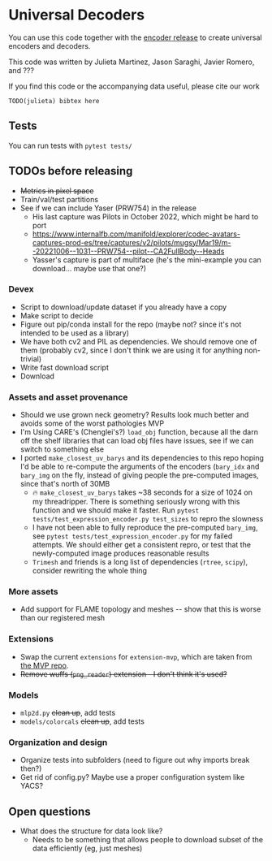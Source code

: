 # Universal Decoders

You can use this code together with the [encoder release](TODO-link) to create universal encoders and decoders.


This code was written by Julieta Martinez, Jason Saraghi, Javier Romero, and ???

If you find this code or the accompanying data useful, please cite our work
```
TODO(julieta) bibtex here
```

## Tests
You can run tests with `pytest tests/`


## TODOs before releasing

* ~~Metrics in pixel space~~
* Train/val/test partitions
* See if we can include Yaser (PRW754) in the release
  * His last capture was Pilots in October 2022, which might be hard to port
  * https://www.internalfb.com/manifold/explorer/codec-avatars-captures-prod-es/tree/captures/v2/pilots/mugsy/Mar19/m--20221006--1031--PRW754--pilot--CA2FullBody--Heads
  * Yasser's capture is part of multiface (he's the mini-example you can download... maybe use that one?)

### Devex
* Script to download/update dataset if you already have a copy
* Make script to decide 
* Figure out pip/conda install for the repo (maybe not? since it's not intended to be used as a library)
* We have both cv2 and PIL as dependencies. We should remove one of them (probably cv2, since I don't think we are using it for anything non-trivial)
* Write fast download script
* Download 


### Assets and asset provenance
* Should we use grown neck geometry? Results look much better and avoids some of the worst pathologies MVP
* I'm Using CARE's (Chenglei's?) `load_obj` function, because all the darn off the shelf libraries that can load obj 
files have issues, see if we can switch to something else
* I ported `make_closest_uv_barys` and its dependencies to this repo hoping I'd be able to re-compute the arguments
of the encoders (`bary_idx` and `bary_img` on the fly, instead of giving people the pre-computed images, since that's
north of 30MB
  * :fire: `make_closest_uv_barys` takes ~38 seconds for a size of 1024 on my threadripper. There is something seriously wrong with this function and we should make it faster. Run `pytest tests/test_expression_encoder.py test_sizes` to repro the slowness
  * I have not been able to fully reproduce the pre-computed `bary_img`, see `pytest tests/test_expression_encoder.py` for my failed attempts. We should either get a consistent repro, or test that the newly-computed image produces reasonable results
  * `Trimesh` and friends is a long list of dependencies (`rtree`, `scipy`), consider rewriting the whole thing


### More assets
* Add support for FLAME topology and meshes -- show that this is worse than our registered mesh

### Extensions
* Swap the current `extensions` for `extension-mvp`, which are taken from [the MVP repo](https://github.com/facebookresearch/mvp/tree/main/extensions).
* ~~Remove wuffs (`png_reader`) extension - I don't think it's used?~~

### Models

* `mlp2d.py` ~~clean up~~, add tests
* `models/colorcals` ~~clean up~~, add tests

### Organization and design

* Organize tests into subfolders (need to figure out why imports break then?)
* Get rid of config.py? Maybe use a proper configuration system like YACS?


## Open questions

* What does the structure for data look like?
   * Needs to be something that allows people to download subset of the data efficiently (eg, just meshes)